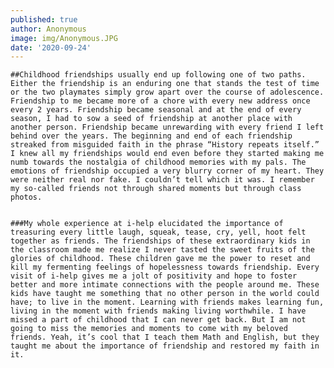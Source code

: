 ```yaml
---
published: true
author: Anonymous
image: img/Anonymous.JPG
date: '2020-09-24'
---
```

	
    ##Childhood friendships usually end up following one of two paths. Either the friendship is an enduring one that stands the test of time or the two playmates simply grow apart over the course of adolescence. Friendship to me became more of a chore with every new address once every 2 years. Friendship became seasonal and at the end of every season, I had to sow a seed of friendship at another place with another person. Friendship became unrewarding with every friend I left behind over the years. The beginning and end of each friendship streaked from misguided faith in the phrase “History repeats itself.” I knew all my friendships would end even before they started making me numb towards the nostalgia of childhood memories with my pals. The emotions of friendship occupied a very blurry corner of my heart. They were neither real nor fake. I couldn’t tell which it was. I remember my so-called friends not through shared moments but through class photos. 


	###My whole experience at i-help elucidated the importance of treasuring every little laugh, squeak, tease, cry, yell, hoot felt together as friends. The friendships of these extraordinary kids in the classroom made me realize I never tasted the sweet fruits of the glories of childhood. These children gave me the power to reset and kill my fermenting feelings of hopelessness towards friendship. Every visit of i-help gives me a jolt of positivity and hope to foster better and more intimate connections with the people around me. These kids have taught me something that no other person in the world could have; to live in the moment. Learning with friends makes learning fun, living in the moment with friends making living worthwhile. I have missed a part of childhood that I can never get back. But I am not going to miss the memories and moments to come with my beloved friends. Yeah, it’s cool that I teach them Math and English, but they taught me about the importance of friendship and restored my faith in it.
